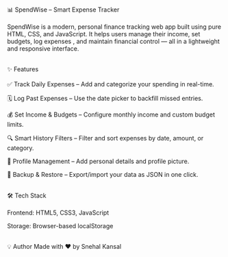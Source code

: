 📊 SpendWise – Smart Expense Tracker <br><br>
SpendWise is a modern, personal finance tracking web app built using pure HTML, CSS, and JavaScript. It helps users manage their income, set budgets, log expenses , and maintain financial control — all in a lightweight and responsive interface.<br><br>

✨ Features<br><br>
✅ Track Daily Expenses – Add and categorize your spending in real-time.

🗓️ Log Past Expenses – Use the date picker to backfill missed entries.

💰 Set Income & Budgets – Configure monthly income and custom budget limits.

🔍 Smart History Filters – Filter and sort expenses by date, amount, or category.

👤 Profile Management – Add personal details and profile picture.

💾 Backup & Restore – Export/import your data as JSON in one click.<br><br>

🛠️ Tech Stack<br><br>
Frontend: HTML5, CSS3, JavaScript

Storage: Browser-based localStorage<br><br>

💡 Author
Made with ❤️ by Snehal Kansal
